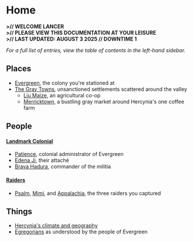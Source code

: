 # Home

**>// WELCOME LANCER**<br/>
**>// PLEASE VIEW THIS DOCUMENTATION AT YOUR LEISURE<br/>**
**>// LAST UPDATED: AUGUST 3 2025 // DOWNTIME 1**

*For a full list of entries, view the table of contents in the left-hand sidebar.*

## Places

* [Evergreen](places/evergreen.md), the colony you're stationed at
* [The Gray Towns](places/gray-towns.md), unsanctioned settlements scattered around the valley
	* [Liu Maize](places/gray-towns/liu-maize.md), an agricultural co-op
	* [Merricktown](places/gray-towns/merricktown.md), a bustling gray market around Hercynia's one coffee farm

## People

#### [Landmark Colonial](factions/landmark-colonial.md)

* [Patience](people/landmark/patience.md), colonial administrator of Evergreen
* [Edena Ji](people/landmark/edena-ji.md), their attaché
* [Brava Hadura](people/landmark/brava-hadura.md), commander of the militia
#### [Raiders](factions/huc.md)
* [Psalm](people/huc/psalm.md), [Mimi](people/huc/mimi.md), and [Appalachia](people/huc/appalachia.md), the three raiders you captured
## Things

* [Hercynia's climate and geography](things/hercynia.md)
* [Egregorians](things/egregorians.md) as understood by the people of Evergreen
